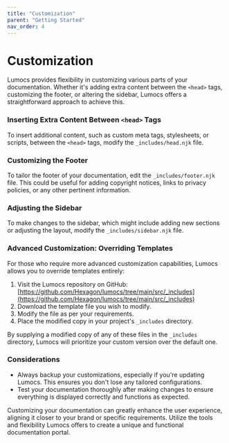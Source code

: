 ```yaml
---
title: "Customization"
parent: "Getting Started"
nav_order: 4
---
```


# Customization

Lumocs provides flexibility in customizing various parts of your documentation.
Whether it's adding extra content between the `<head>` tags, customizing the
footer, or altering the sidebar, Lumocs offers a straightforward approach to
achieve this.

### Inserting Extra Content Between `<head>` Tags

To insert additional content, such as custom meta tags, stylesheets, or scripts,
between the `<head>` tags, modify the `_includes/head.njk` file.

### Customizing the Footer

To tailor the footer of your documentation, edit the `_includes/footer.njk`
file. This could be useful for adding copyright notices, links to privacy
policies, or any other pertinent information.

### Adjusting the Sidebar

To make changes to the sidebar, which might include adding new sections or
adjusting the layout, modify the `_includes/sidebar.njk` file.

### Advanced Customization: Overriding Templates

For those who require more advanced customization capabilities, Lumocs allows
you to override templates entirely:

1. Visit the Lumocs repository on GitHub:
   [https://github.com/Hexagon/lumocs/tree/main/src/_includes](https://github.com/Hexagon/lumocs/tree/main/src/_includes)
2. Download the template file you wish to modify.
3. Modify the file as per your requirements.
4. Place the modified copy in your project's `_includes` directory.

By supplying a modified copy of any of these files in the `_includes` directory,
Lumocs will prioritize your custom version over the default one.

### Considerations

- Always backup your customizations, especially if you're updating Lumocs. This
  ensures you don't lose any tailored configurations.
- Test your documentation thoroughly after making changes to ensure everything
  is displayed correctly and functions as expected.

Customizing your documentation can greatly enhance the user experience, aligning
it closer to your brand or specific requirements. Utilize the tools and
flexibility Lumocs offers to create a unique and functional documentation
portal.
